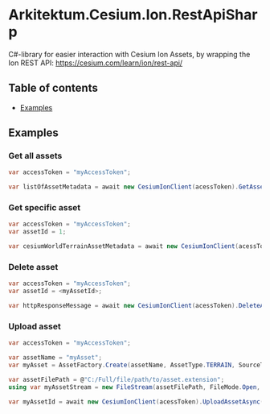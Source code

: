 # Arkitektum.Cesium.Ion.RestApiSharp
C#-library for easier interaction with Cesium Ion Assets, by wrapping the Ion REST API: https://cesium.com/learn/ion/rest-api/

## Table of contents
* [Examples](#examples)

## Examples

### Get all assets
```C#
var accessToken = "myAccessToken";

var listOfAssetMetadata = await new CesiumIonClient(acessToken).GetAssetListAsync();
```
### Get specific asset
```C#
var accessToken = "myAccessToken";
var assetId = 1;

var cesiumWorldTerrainAssetMetadata = await new CesiumIonClient(acessToken).GetAssetAsync(assetId);
```
### Delete asset
```C#
var accessToken = "myAccessToken";
var assetId = <myAssetId>;

var httpResponseMessage = await new CesiumIonClient(acessToken).DeleteAssetAsync(assetId);
```
### Upload asset
```C#
var accessToken = "myAccessToken";

var assetName = "myAsset";
var myAsset = AssetFactory.Create(assetName, AssetType.TERRAIN, SourceType.RASTER_TERRAIN);

var assetFilePath = @"C:/Full/file/path/to/asset.extension";
using var myAssetStream = new FileStream(assetFilePath, FileMode.Open, FileAccess.Read);

var myAssetId = await new CesiumIonClient(acessToken).UploadAssetAsync(myAsset, myAssetStream);
```
